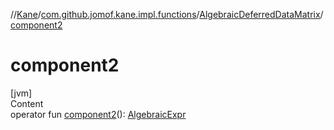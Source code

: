 //[Kane](../../index.md)/[com.github.jomof.kane.impl.functions](../index.md)/[AlgebraicDeferredDataMatrix](index.md)/[component2](component2.md)



# component2  
[jvm]  
Content  
operator fun [component2](component2.md)(): [AlgebraicExpr](../../com.github.jomof.kane.impl/-algebraic-expr/index.md)  



